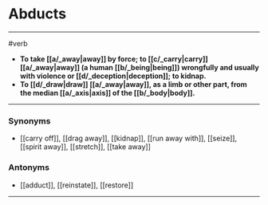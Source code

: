 # Abducts
---
#verb
- **To take [[a/_away|away]] by force; to [[c/_carry|carry]] [[a/_away|away]] (a human [[b/_being|being]]) wrongfully and usually with violence or [[d/_deception|deception]]; to kidnap.**
- **To [[d/_draw|draw]] [[a/_away|away]], as a limb or other part, from the median [[a/_axis|axis]] of the [[b/_body|body]].**
---
### Synonyms
- [[carry off]], [[drag away]], [[kidnap]], [[run away with]], [[seize]], [[spirit away]], [[stretch]], [[take away]]
### Antonyms
- [[adduct]], [[reinstate]], [[restore]]
---
